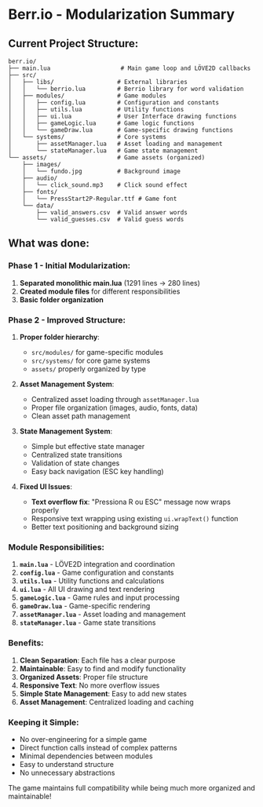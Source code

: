 # Berr.io - Modularization Summary

## Current Project Structure:

```
berr.io/
├── main.lua                    # Main game loop and LÖVE2D callbacks
├── src/
│   ├── libs/                  # External libraries
│   │   └── berrio.lua         # Berrio library for word validation
│   ├── modules/               # Game modules
│   │   ├── config.lua         # Configuration and constants
│   │   ├── utils.lua          # Utility functions
│   │   ├── ui.lua             # User Interface drawing functions
│   │   ├── gameLogic.lua      # Game logic functions
│   │   └── gameDraw.lua       # Game-specific drawing functions
│   └── systems/               # Core systems
│       ├── assetManager.lua   # Asset loading and management
│       └── stateManager.lua   # Game state management
└── assets/                    # Game assets (organized)
    ├── images/
    │   └── fundo.jpg          # Background image
    ├── audio/
    │   └── click_sound.mp3    # Click sound effect
    ├── fonts/
    │   └── PressStart2P-Regular.ttf # Game font
    └── data/
        ├── valid_answers.csv  # Valid answer words
        └── valid_guesses.csv  # Valid guess words
```

## What was done:

### Phase 1 - Initial Modularization:
1. **Separated monolithic main.lua** (1291 lines → 280 lines)
2. **Created module files** for different responsibilities
3. **Basic folder organization**

### Phase 2 - Improved Structure:
1. **Proper folder hierarchy**:
   - `src/modules/` for game-specific modules
   - `src/systems/` for core game systems
   - `assets/` properly organized by type

2. **Asset Management System**:
   - Centralized asset loading through `assetManager.lua`
   - Proper file organization (images, audio, fonts, data)
   - Clean asset path management

3. **State Management System**:
   - Simple but effective state manager
   - Centralized state transitions
   - Validation of state changes
   - Easy back navigation (ESC key handling)

4. **Fixed UI Issues**:
   - **Text overflow fix**: "Pressiona R ou ESC" message now wraps properly
   - Responsive text wrapping using existing `ui.wrapText()` function
   - Better text positioning and background sizing

### Module Responsibilities:

1. **`main.lua`** - LÖVE2D integration and coordination
2. **`config.lua`** - Game configuration and constants
3. **`utils.lua`** - Utility functions and calculations
4. **`ui.lua`** - All UI drawing and text rendering
5. **`gameLogic.lua`** - Game rules and input processing
6. **`gameDraw.lua`** - Game-specific rendering
7. **`assetManager.lua`** - Asset loading and management
8. **`stateManager.lua`** - Game state transitions

### Benefits:
1. **Clean Separation**: Each file has a clear purpose
2. **Maintainable**: Easy to find and modify functionality
3. **Organized Assets**: Proper file structure
4. **Responsive Text**: No more overflow issues
5. **Simple State Management**: Easy to add new states
6. **Asset Management**: Centralized loading and caching

### Keeping it Simple:
- No over-engineering for a simple game
- Direct function calls instead of complex patterns
- Minimal dependencies between modules
- Easy to understand structure
- No unnecessary abstractions

The game maintains full compatibility while being much more organized and maintainable!
